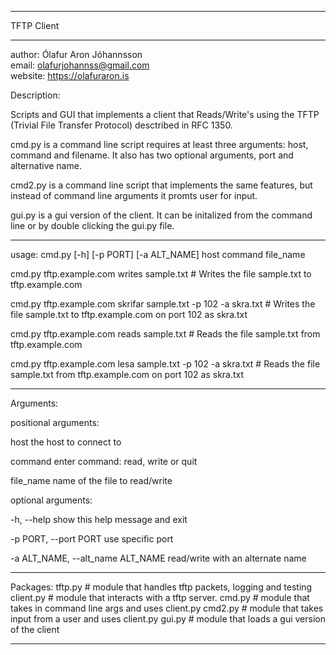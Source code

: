 **************************************************

TFTP Client

**************************************************

author: Ólafur Aron Jóhannsson<br>
email: olafurjohannss@gmail.com<br>
website: https://olafuraron.is

Description:

Scripts and GUI that implements a client that Reads/Write's using the TFTP (Trivial File Transfer Protocol) desctribed in RFC 1350.

cmd.py is a command line script requires at least three arguments: host, command and filename. It also has two optional arguments, port and alternative name.

cmd2.py is a command line script that implements the same features, but instead of command line arguments it promts user for input.

gui.py is a gui version of the client. It can be initalized from the command line or by double clicking the gui.py file.


**************************************************

usage: cmd.py [-h] [-p PORT] [-a ALT_NAME] host command file_name

cmd.py tftp.example.com writes sample.txt
	# Writes the file sample.txt to tftp.example.com

cmd.py tftp.example.com skrifar sample.txt -p 102 -a skra.txt 
	# Writes the file sample.txt to tftp.example.com on port 102 as skra.txt

cmd.py tftp.example.com reads sample.txt
	# Reads the file sample.txt from tftp.example.com

cmd.py tftp.example.com lesa sample.txt -p 102 -a skra.txt 
	# Reads the file sample.txt from tftp.example.com on port 102 as skra.txt


**************************************************

Arguments:

positional arguments:

  host                  the host to connect to

  command               enter command: read, write or quit

  file_name             name of the file to read/write

optional arguments:

  -h, --help            show this help message and exit

  -p PORT, --port PORT  use specific port

  -a ALT_NAME, --alt_name ALT_NAME
                        read/write with an alternate name



**************************************************

Packages:
	tftp.py # module that handles tftp packets, logging and testing
	client.py # module that interacts with a tftp server.
	cmd.py # module that takes in command line args and uses client.py
	cmd2.py # module that takes input from a user and uses client.py
	gui.py # module that loads a gui version of the client
	
		
**************************************************
